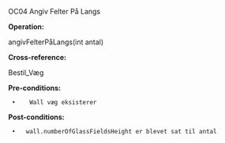 OC04 Angiv Felter På Langs

**Operation:**

angivFelterPåLangs(int antal)

**Cross-reference:**

Bestil_Væg

**Pre-conditions:**
        
     •    Wall væg eksisterer
   
**Post-conditions:**

     •	 wall.numberOfGlassFieldsHeight er blevet sat til antal
